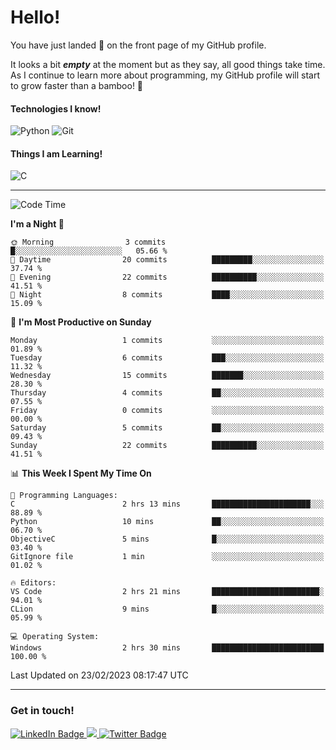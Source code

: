 # Hello!

You have just landed 🛬 on the front page of my GitHub profile.

It looks a bit ***empty*** at the moment but as they say, all good things take time. As I continue to learn more about programming, my GitHub profile will start to grow faster than a bamboo! 🎍 

#### Technologies I know!

![Python](https://img.shields.io/badge/python-3670A0?style=for-the-badge&logo=python&logoColor=ffdd54)
![Git](https://img.shields.io/badge/git-%23F05033.svg?style=for-the-badge&logo=git&logoColor=white)

#### Things I am Learning!

![C](https://img.shields.io/badge/c-%2300599C.svg?style=for-the-badge&logo=c&logoColor=white)

<hr size="2" noshade="0">

<!--START_SECTION:waka-->
![Code Time](http://img.shields.io/badge/Code%20Time-18%20hrs%2031%20mins-blue)

**I'm a Night 🦉** 

```text
🌞 Morning                3 commits           █░░░░░░░░░░░░░░░░░░░░░░░░   05.66 % 
🌆 Daytime                20 commits          █████████░░░░░░░░░░░░░░░░   37.74 % 
🌃 Evening                22 commits          ██████████░░░░░░░░░░░░░░░   41.51 % 
🌙 Night                  8 commits           ████░░░░░░░░░░░░░░░░░░░░░   15.09 % 
```
📅 **I'm Most Productive on Sunday** 

```text
Monday                   1 commits           ░░░░░░░░░░░░░░░░░░░░░░░░░   01.89 % 
Tuesday                  6 commits           ███░░░░░░░░░░░░░░░░░░░░░░   11.32 % 
Wednesday                15 commits          ███████░░░░░░░░░░░░░░░░░░   28.30 % 
Thursday                 4 commits           ██░░░░░░░░░░░░░░░░░░░░░░░   07.55 % 
Friday                   0 commits           ░░░░░░░░░░░░░░░░░░░░░░░░░   00.00 % 
Saturday                 5 commits           ██░░░░░░░░░░░░░░░░░░░░░░░   09.43 % 
Sunday                   22 commits          ██████████░░░░░░░░░░░░░░░   41.51 % 
```


📊 **This Week I Spent My Time On** 

```text
💬 Programming Languages: 
C                        2 hrs 13 mins       ██████████████████████░░░   88.89 % 
Python                   10 mins             ██░░░░░░░░░░░░░░░░░░░░░░░   06.70 % 
ObjectiveC               5 mins              █░░░░░░░░░░░░░░░░░░░░░░░░   03.40 % 
GitIgnore file           1 min               ░░░░░░░░░░░░░░░░░░░░░░░░░   01.02 % 

🔥 Editors: 
VS Code                  2 hrs 21 mins       ████████████████████████░   94.01 % 
CLion                    9 mins              █░░░░░░░░░░░░░░░░░░░░░░░░   05.99 % 

💻 Operating System: 
Windows                  2 hrs 30 mins       █████████████████████████   100.00 % 
```


 Last Updated on 23/02/2023 08:17:47 UTC
<!--END_SECTION:waka-->

<hr size="2" noshade="0">

### Get in touch!

<div id="badges">
  <a href="https://www.linkedin.com/in/amritansh-sharma-7a4251245/">
    <img src="https://img.shields.io/badge/LinkedIn-blue?style=for-the-badge&logo=linkedin&logoColor=white" alt="LinkedIn Badge"/>
  </a>
  <a href="https://www.instagram.com/drowsycoder/">
    <img src="https://img.shields.io/badge/Instagram-%23E4405F.svg?style=for-the-badge&logo=Instagram&logoColor=white"/>
  </a>
  <a href="https://twitter.com/DrowsyCoder">
    <img src="https://img.shields.io/badge/Twitter-blue?style=for-the-badge&logo=twitter&logoColor=white" alt="Twitter Badge"/>
  </a>
</div>
